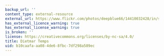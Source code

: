 ```yaml
---
backup_url: ''
content_type: external-resource
external_url: https://www.flickr.com/photos/deepblue66/14410032428/in/set-72157641062665533
has_external_licence_warning: true
has_external_license_warning: true
is_broken: ''
license: https://creativecommons.org/licenses/by-nc-sa/4.0/
title: Dietmar Temps
uid: b10caafa-aa08-4de6-8fbc-7df298a589ec
---
```

